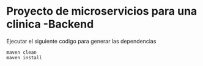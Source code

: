 # Proyecto de microservicios para una clinica -Backend

Ejecutar el siguiente codigo para generar las dependencias

 ```
 maven clean
 maven install
